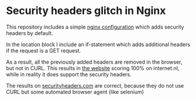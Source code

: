 # Security headers glitch in Nginx

This repository includes a simple [nginx configuration](nginx/nginx.conf) which adds security headers by default.

In the location block I include an if-statement which adds additional headers if the request is a GET request. 

As a result, all the previously added headers are removed in the browser, but not in CURL. This results in [the website](https://headers.monster) scoring 100% on internet.nl, while in reality it does support the security headers.

The results on [securityheaders.com](https://securityheaders.com) are correct, because they do not use CURL but some automated browser agent (like selenium)
